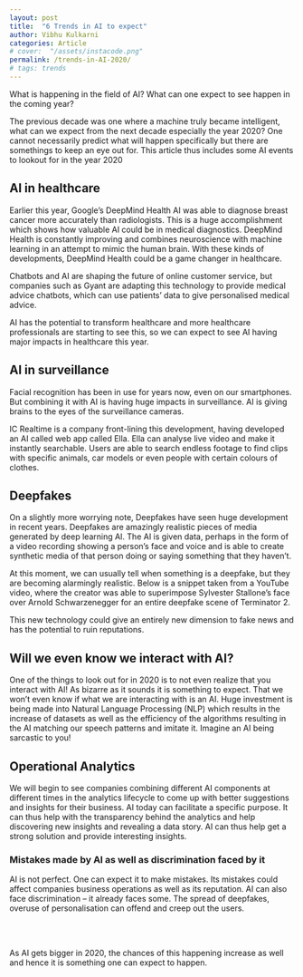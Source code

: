 ```yaml
---
layout: post
title:  "6 Trends in AI to expect"
author: Vibhu Kulkarni
categories: Article
# cover:  "/assets/instacode.png"
permalink: /trends-in-AI-2020/
# tags: trends
---
```

What is happening in the field of AI? What can one expect to see happen in the coming year? 

The previous decade was one where a machine truly became intelligent, what can we expect from the next decade especially the year 2020? One cannot necessarily predict what will happen specifically but there are somethings to keep an eye out for. This article thus includes some AI events to lookout for in the year 2020

## AI in healthcare
Earlier this year, Google’s DeepMind Health AI was able to diagnose breast cancer more accurately than radiologists. This is a huge accomplishment which shows how valuable AI could be in medical diagnostics. DeepMind Health is constantly improving and combines neuroscience with machine learning in an attempt to mimic the human brain. With these kinds of developments, DeepMind Health could be a game changer in healthcare.

Chatbots and AI are shaping the future of online customer service, but companies such as Gyant are adapting this technology to provide medical advice chatbots, which can use patients’ data to give personalised medical advice. 

AI has the potential to transform healthcare and more healthcare professionals are starting to see this, so we can expect to see AI having major impacts in healthcare this year. 

## AI in surveillance

Facial recognition has been in use for years now, even on our smartphones. But combining it with AI is having huge impacts in surveillance. AI is giving brains to the eyes of the surveillance cameras.

IC Realtime is a company front-lining this development, having developed an AI called web app called Ella. Ella can analyse live video and make it instantly searchable. Users are able to search endless footage to find clips with specific animals, car models or even people with certain colours of clothes.

## Deepfakes

On a slightly more worrying note, Deepfakes have seen huge development in recent years. Deepfakes are amazingly realistic pieces of media generated by deep learning AI. The AI is given data, perhaps in the form of a video recording showing a person’s face and voice and is able to create synthetic media of that person doing or saying something that they haven’t.

At this moment, we can usually tell when something is a deepfake, but they are becoming alarmingly realistic. Below is a snippet taken from a YouTube video, where the creator was able to superimpose Sylvester Stallone’s face over Arnold Schwarzenegger for an entire deepfake scene of Terminator 2.


This new technology could give an entirely new dimension to fake news and has the potential to ruin reputations.

## Will we even know we interact with AI?

One of the things to look out for in 2020 is to not even realize that you interact with AI! As bizarre as it sounds it is something to expect. That we won’t even know if what we are interacting with is an AI. Huge investment is being made into Natural Language Processing (NLP) which results in the increase of datasets as well as the efficiency of the algorithms resulting in the AI matching our speech patterns and imitate it. Imagine an AI being sarcastic to you! 

## Operational Analytics

We will begin to see companies combining different AI components at different times in the analytics lifecycle to come up with better suggestions and insights for their business. AI today can facilitate a specific purpose. It can thus help with the transparency behind the analytics and help discovering new insights and revealing a data story. AI can thus help get a strong solution and provide interesting insights.  


### Mistakes made by AI as well as discrimination faced by it 

AI is not perfect. One can expect it to make mistakes. Its mistakes could affect companies business operations as well as its reputation. AI can also face discrimination – it already faces some. The spread of deepfakes, overuse of personalisation can offend and creep out the users. 

<br>
<br>

As AI gets bigger in 2020, the chances of this happening increase as well and hence it is something one can expect to happen. 
